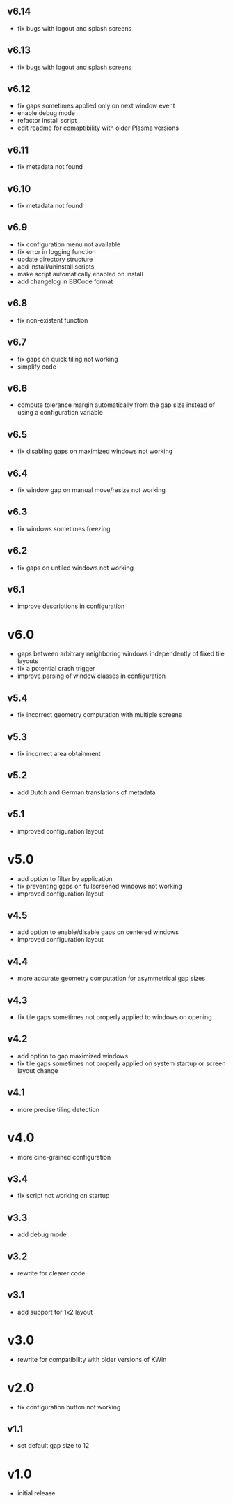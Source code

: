 ## v6.14
- fix bugs with logout and splash screens

## v6.13
- fix bugs with logout and splash screens

## v6.12
- fix gaps sometimes applied only on next window event
- enable debug mode
- refactor install script
- edit readme for comaptibility with older Plasma versions

## v6.11
- fix metadata not found

## v6.10
- fix metadata not found

## v6.9
- fix configuration menu not available
- fix error in logging function
- update directory structure
- add install/uninstall scripts
- make script automatically enabled on install
- add changelog in BBCode format

## v6.8
- fix non-existent function

## v6.7
- fix gaps on quick tiling not working
- simplify code

## v6.6
- compute tolerance margin automatically from the gap size instead of using a configuration variable

## v6.5
- fix disabling gaps on maximized windows not working

## v6.4
- fix window gap on manual move/resize not working

## v6.3
- fix windows sometimes freezing

## v6.2
- fix gaps on untiled windows not working

## v6.1
- improve descriptions in configuration

# v6.0
- gaps between arbitrary neighboring windows independently of fixed tile layouts
- fix a potential crash trigger
- improve parsing of window classes in configuration

## v5.4
- fix incorrect geometry computation with multiple screens

## v5.3
- fix incorrect area obtainment

## v5.2
- add Dutch and German translations of metadata

## v5.1
- improved configuration layout

# v5.0
- add option to filter by application
- fix preventing gaps on fullscreened windows not working
- improved configuration layout

## v4.5
- add option to enable/disable gaps on centered windows
- improved configuration layout

## v4.4
- more accurate geometry computation for asymmetrical gap sizes

## v4.3
- fix tile gaps sometimes not properly applied to windows on opening

## v4.2
- add option to gap maximized windows
- fix tile gaps sometimes not properly applied on system startup or screen layout change

## v4.1
- more precise tiling detection

# v4.0
- more cine-grained configuration

## v3.4
- fix script not working on startup

## v3.3
- add debug mode

## v3.2
- rewrite for clearer code

## v3.1
- add support for 1x2 layout

# v3.0
- rewrite for compatibility with older versions of KWin

# v2.0
- fix configuration button not working

## v1.1
- set default gap size to 12

# v1.0
- initial release
